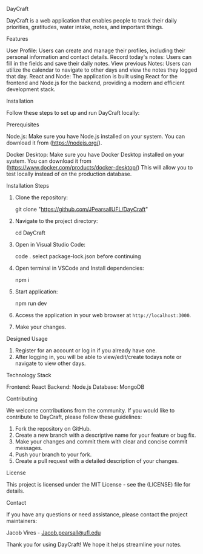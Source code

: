 DayCraft

DayCraft is a web application that enables people to track their daily priorities, gratitudes, water intake, notes, and important things. 

Features

User Profile: Users can create and manage their profiles, including their personal information and contact details.
Record today's notes: Users can fill in the fields and save their daily notes. 
View previous Notes: Users can utilize the calendar to navigate to other days and view the notes they logged that day.
React and Node: The application is built using React for the frontend and Node.js for the backend, providing a modern and efficient development stack.

Installation

Follow these steps to set up and run DayCraft locally:

Prerequisites

Node.js: Make sure you have Node.js installed on your system. You can download it from (https://nodejs.org/).

Docker Desktop: Make sure you have Docker Desktop installed on your system. You can download it from (https://www.docker.com/products/docker-desktop/) This will allow you to test locally instead of on the production database.

Installation Steps

1. Clone the repository:

	git clone "https://github.com/JPearsallUFL/DayCraft"

2. Navigate to the project directory:

	cd DayCraft

3. Open in Visual Studio Code:

	code .
	select package-lock.json before continuing 

4. Open terminal in VSCode and Install dependencies:
 
	npm i

5. Start application:

	npm run dev

6. Access the application in your web browser at `http://localhost:3000`.

7. Make your changes. 

Designed Usage

1. Register for an account or log in if you already have one.
2. After logging in, you will be able to view/edit/create todays note or navigate to view other days.

Technology Stack

Frontend: React
Backend: Node.js
Database: MongoDB

Contributing

We welcome contributions from the community. If you would like to contribute to DayCraft, please follow these guidelines:

1. Fork the repository on GitHub.
2. Create a new branch with a descriptive name for your feature or bug fix.
3. Make your changes and commit them with clear and concise commit messages.
4. Push your branch to your fork.
5. Create a pull request with a detailed description of your changes.

License

This project is licensed under the MIT License - see the (LICENSE) file for details.

Contact

If you have any questions or need assistance, please contact the project maintainers:

Jacob Vires - Jacob.pearsall@ufl.edu

Thank you for using DayCraft! We hope it helps streamline your notes.